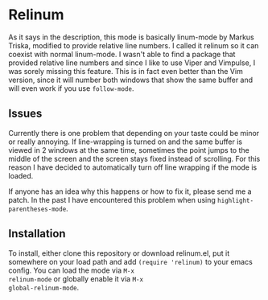 Relinum
=======

As it says in the description, this mode is basically linum-mode by Markus Triska, modified to provide relative line numbers. I called it relinum so it can coexist with normal linum-mode.
I wasn't able to find a package that provided relative line numbers and since I like to use Viper and Vimpulse, I was sorely missing this feature.
This is in fact even better than the Vim version, since it will number both windows that show the same buffer and will even work if you use <code>follow-mode</code>.

Issues
------

Currently there is one problem that depending on your taste could be minor or really annoying. If line-wrapping is turned on and the same buffer is viewed in 2 windows at the same time, sometimes the point jumps to the middle of the screen and the screen stays fixed instead of scrolling. For this reason I have decided to automatically turn off line wrapping if the mode is loaded.

If anyone has an idea why this happens or how to fix it, please send me a patch. 
In the past I have encountered this problem when using <code>highlight-parentheses-mode</code>. 

Installation
------------

To install, either clone this repository or download relinum.el, put it somewhere on your load path and add <code>(require 'relinum)</code> to your emacs config. You can load the mode via <code>M-x relinum-mode</code> or globally enable it via <code>M-x global-relinum-mode</code>.
